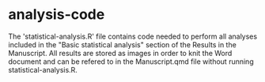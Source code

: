 # analysis-code

The 'statistical-analysis.R' file contains code needed to perform all analyses included in the 
"Basic statistical analysis" section of the Results in the Manuscript. All results are stored
as images in order to knit the Word document and can be refered to in the Manuscript.qmd
file without running statistical-analysis.R. 